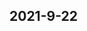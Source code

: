 
## 2021-9-22

### [<title>What is the Range of score values for XGBRanker predict method? - XGBoost</title>](https://discuss.xgboost.ai/t/what-is-the-range-of-score-values-for-xgbranker-predict-method/2467/3)

### [<title>What is the Range of score values for XGBRanker predict method? - XGBoost</title>](https://discuss.xgboost.ai/t/what-is-the-range-of-score-values-for-xgbranker-predict-method/2467/2)

### [<title>What is the Range of score values for XGBRanker predict method? - XGBoost</title>](https://discuss.xgboost.ai/t/what-is-the-range-of-score-values-for-xgbranker-predict-method/2467/1)